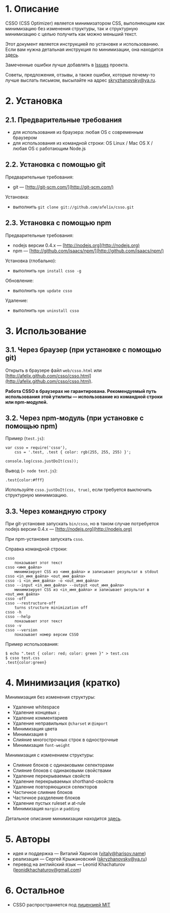 # 1. Описание

CSSO (CSS Optimizer) является минимизатором CSS, выполняющим как минимизацию без изменения структуры, так и структурную минимизацию с целью получить как можно меньший текст.

Этот документ является инструкцией по установке и использованию. Если вам нужна детальная инструкция по минимизации, она находится [здесь](https://github.com/afelix/csso/blob/master/MANUAL.ru.md).

Замеченные ошибки лучше добавлять в [Issues](https://github.com/afelix/csso/issues) проекта.

Советы, предложения, отзывы, а также ошибки, которые почему-то лучше выслать письмом, высылайте на адрес <skryzhanovsky@ya.ru>.

# 2. Установка

## 2.1. Предварительные требования

* для использования из браузера: любая OS с современным браузером
* для использования из командной строки: OS Linux / Mac OS X / любая OS с работающим Node.js

## 2.2. Установка с помощью git

Предварительные требования:

* git&nbsp;— [http://git-scm.com/](http://git-scm.com/)

Установка:

* выполнить `git clone git://github.com/afelix/csso.git`

## 2.3. Установка с помощью npm

Предварительные требования:

* nodejs версии 0.4.x&nbsp;— [http://nodejs.org](http://nodejs.org)
* npm&nbsp;— [http://github.com/isaacs/npm/](http://github.com/isaacs/npm/)

Установка (глобально):

* выполнить `npm install csso -g`

Обновление:

* выполнить `npm update csso`

Удаление:

* выполнить `npm uninstall csso`

# 3. Использование

## 3.1. Через браузер (при установке с помощью git)

Открыть в браузере файл `web/csso.html` или [http://afelix.github.com/csso/csso.html](http://afelix.github.com/csso/csso.html).

**Работа CSSO в браузерах не гарантирована. Рекомендуемый путь использования этой утилиты&nbsp;— использование из командной строки или npm-модулей.**

## 3.2. Через npm-модуль (при установке с помощью npm)

Пример (`test.js`):

    var csso = require('csso'),
        css = '.test, .test { color: rgb(255, 255, 255) }';

    console.log(csso.justDoIt(css));
Вывод (`> node test.js`):

    .test{color:#fff}
Используйте `csso.justDoIt(css, true)`, если требуется выключить структурную минимизацию.

## 3.3. Через командную строку

При git-установке запускать `bin/csso`, но в таком случае потребуется nodejs версии 0.4.x&nbsp;— [http://nodejs.org](http://nodejs.org)

При npm-установке запускать `csso`.

Справка командной строки:

    csso
        показывает этот текст
    csso <имя_файла>
        минимизирует CSS из <имя_файла> и записывает результат в stdout
    csso <in_имя_файла> <out_имя_файла>
    csso -i <in_имя_файла> -o <out_имя_файла>
    csso --input <in_имя_файла> --output <out_имя_файла>
        минимизирует CSS из <in_имя_файла> и записывает результат в <out_имя_файла>
    csso -off
    csso --restructure-off
        turns structure minimization off
    csso -h
    csso --help
        показывает этот текст
    csso -v
    csso --version
        показывает номер версии CSSO

Пример использования:

    $ echo ".test { color: red; color: green }" > test.css
    $ csso test.css
    .test{color:green}

# 4. Минимизация (кратко)

Минимизация без изменения структуры:

* Удаление whitespace
* Удаление концевых `;`
* Удаление комментариев
* Удаление неправильных `@charset` и `@import`
* Минимизация цвета
* Минимизация `0`
* Слияние многострочных строк в однострочные
* Минимизация `font-weight`

Минимизация с изменением структуры:

* Слияние блоков с одинаковыми селекторами
* Слияние блоков с одинаковыми свойствами
* Удаление перекрываемых свойств
* Удаление перекрываемых shorthand-свойств
* Удаление повторяющихся селекторов
* Частичное слияние блоков
* Частичное разделение блоков
* Удаление пустых ruleset и at-rule
* Минимизация `margin` и `padding`

Детальное описание минимизации находится [здесь](https://github.com/afelix/csso/blob/master/MANUAL.ru.md).

# 5. Авторы

* идея и поддержка&nbsp;— Виталий Харисов (<vitaly@harisov.name>)
* реализация&nbsp;— Сергей Крыжановский (<skryzhanovsky@ya.ru>)
* перевод на английский язык&nbsp;— Leonid Khachaturov (leonidkhachaturov@gmail.com)

# 6. Остальное

* CSSO распространяется под [лицензией MIT](https://github.com/afelix/csso/blob/master/MIT-LICENSE.txt)

<!-- Yandex.Metrika counter -->
<img src="//mc.yandex.ru/watch/12831025" style="position:absolute; left:-9999px;" alt="" />
<!-- /Yandex.Metrika counter -->

